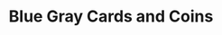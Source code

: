---
title: "Blue Gray Cards and Coins"
url: /marietta/blue-gray-cards-and-coins/
shop: collector
---